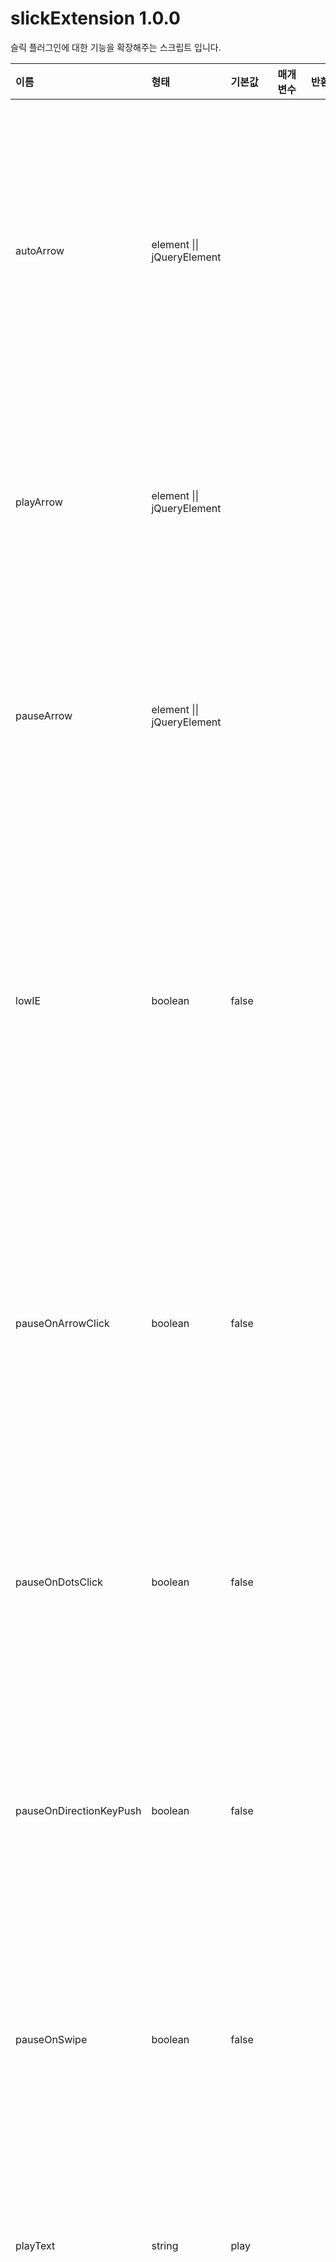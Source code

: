 # slickExtension 1.0.0
슬릭 플러그인에 대한 기능을 확장해주는 스크립트 입니다.

이름 | 형태 | 기본값 | 매개변수 | 반환 | 설명
| :-- | :-- | :--- | :---- | :-- | :-- |
autoArrow | element \|\| jQueryElement | | | | 재생과 일시정지 토글 기능을 수행할 요소 입니다.
playArrow | element \|\| jQueryElement | | | | 재생 기능을 수행할 요소 입니다.
pauseArrow | element \|\| jQueryElement | | | | 일시정지 기능을 수행할 요소 입니다.
lowIE | boolean | false | | | 인터넷익스플로러6, 7, 8에서 반응형 사용여부 입니다.
pauseOnArrowClick | boolean | false | | | 이전 또는 다음버튼 클릭 후 일시정지 여부 입니다.
pauseOnDotsClick | boolean | false | | | 도트 클릭 후 일시정지 여부 입니다.
pauseOnDirectionKeyPush | boolean | false | | | 방향키를 누른 후 일시정지 여부 입니다.
pauseOnSwipe | boolean | false | | | 스와이프 후 일시정지 여부 입니다.
playText | string | play | | | 재생에 대한 문자를 지정합니다.
pauseText | string | pause | | | 일시정지에 대한 문자를 지정합니다.
current | element \|\| jQueryElement | | | | 현재 슬라이드 위치를 표기할 요소 입니다.
total | element \|\| jQueryElement | | | | 슬라이드의 갯수를 표기할 요소 입니다.
customState | function | decimal | state | object[current : string \|\| number, total : string \|\| number] | 현재 슬라이드 위치와 슬라이드 갯수를 조정합니다.

- 슬릭이 셋팅되어 있는 상태에서 재호출 시 오류제거
- 매개변수에 이상한 값이 올 경우 오류제거
- 코어 값에 이상한 값이 올 경우 오류제거

## kenwheeler/slick
<https://github.com/kenwheeler/slick>